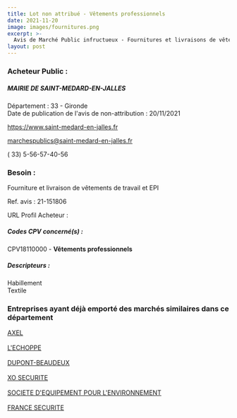 ```yaml
---
title: Lot non attribué - Vêtements professionnels
date: 2021-11-20
image: images/fournitures.png
excerpt: >-
  Avis de Marché Public infructueux - Fournitures et livraisons de vêtements de travail et EPI
layout: post
---
```


### Acheteur Public :
##### MAIRIE DE SAINT-MEDARD-EN-JALLES
Département : 33 - Gironde<br/>
Date de publication de l'avis de non-attribution : 20/11/2021


https://www.saint-medard-en-jalles.fr

marchespublics@saint-medard-en-jalles.fr

( 33) 5-56-57-40-56
### Besoin :

Fourniture et livraison de vêtements de travail et EPI

Ref. avis : 21-151806

URL Profil Acheteur : 

##### Codes CPV concerné(s) :
CPV18110000 - **Vêtements professionnels** <br/>

##### Descripteurs :
Habillement <br/>
Textile <br/>

### Entreprises ayant déjà emporté des marchés similaires dans ce département
<a href="/entreprise-552/siren-384676862">AXEL</a><br/><br/>
<a href="/entreprise-553/siren-388349599">L'ECHOPPE</a><br/><br/>
<a href="/entreprise-555/siren-398461525">DUPONT-BEAUDEUX</a><br/><br/>
<a href="/entreprise-568/siren-508839214">XO SECURITE</a><br/><br/>
<a href="/entreprise-573/siren-582111878">SOCIETE D'EQUIPEMENT POUR L'ENVIRONNEMENT</a><br/><br/>
<a href="/entreprise-573/siren-636420333">FRANCE SECURITE</a><br/><br/>
